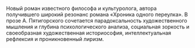 <!--2017-01-18 20:05:10-->
Новый роман известного философа и культуролога, автора получившего широкий резонанс романа «Хроника одного переулка». В прозе А. Пятигорского сочетается парадоксальность художественного мышления и глубина психологического анализа, социальная зоркость и своеобразная художественная историософия, интеллектуальная рефлексия и проникновенный лиризм.
